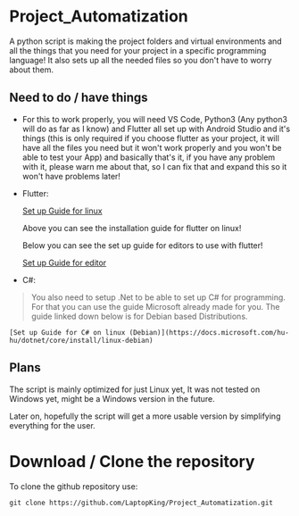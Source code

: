 # Project_Automatization
A python script is making the project folders and virtual environments and all the things that you need for your project in a specific programming language! It also sets up all the needed files so you don't have to worry about them. 

## Need to do / have things
- For this to work properly, you will need VS Code, Python3 (Any python3 will do as far as I know) and Flutter all set up with Android Studio and it's things (this is only required if you choose flutter as your project, it will have all the files you need but it won't work properly and you won't be able to test your App) and basically that's it, if you have any problem with it, please warn me about that, so I can fix that and expand this so it won't have problems later!

- Flutter:
	
	[Set up Guide for linux](https://flutter.dev/docs/get-started/install/linux)
	
	Above you can see the installation guide for flutter on linux!

	Below you can see the set up guide for editors to use with flutter!
	
	[Set up Guide for editor](https://flutter.dev/docs/get-started/editor?tab=vscode)
	


- C#:	
	
> You also need to setup .Net to be able to set up C# for programming. For that you can use the guide Microsoft already made for you. The guide linked down below is for Debian based Distributions.

	[Set up Guide for C# on linux (Debian)](https://docs.microsoft.com/hu-hu/dotnet/core/install/linux-debian)


## Plans
The script is mainly optimized for just Linux yet, It was not tested on Windows yet, might be a Windows version in the future.

Later on, hopefully the script will get a more usable version by simplifying everything for the user.

# Download / Clone the repository

To clone the github repository use:
```html
git clone https://github.com/LaptopKing/Project_Automatization.git
```
